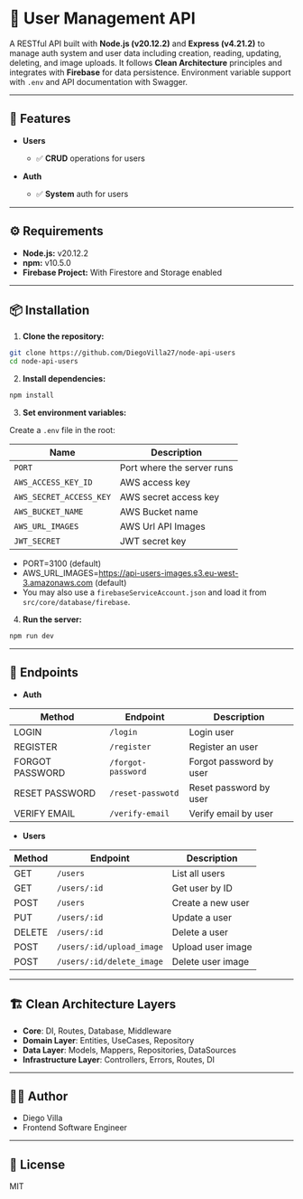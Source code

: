 # 👤 User Management API

A RESTful API built with **Node.js (v20.12.2)** and **Express (v4.21.2)** to manage auth system and user data including creation, reading, updating, deleting, and image uploads. It follows **Clean Architecture** principles and integrates with **Firebase** for data persistence. Environment variable support with `.env` and API documentation with Swagger.

---

## 🚀 Features

- **Users**
  - ✅ **CRUD** operations for users

- **Auth**
  - ✅ **System** auth for users

---

## ⚙️ Requirements

- **Node.js:** v20.12.2
- **npm:** v10.5.0
- **Firebase Project:** With Firestore and Storage enabled

---

## 📦 Installation

1. **Clone the repository:**

```bash
git clone https://github.com/DiegoVilla27/node-api-users
cd node-api-users
```

2. **Install dependencies:**

```bash
npm install
```

3. **Set environment variables:**

Create a `.env` file in the root:

| Name                      | Description                          |
|---------------------------|--------------------------------------|
| `PORT`                    | Port where the server runs           |
| `AWS_ACCESS_KEY_ID`       | AWS access key                       |
| `AWS_SECRET_ACCESS_KEY`   | AWS secret access key                |
| `AWS_BUCKET_NAME`         | AWS Bucket name                      |
| `AWS_URL_IMAGES`          | AWS Url API Images                   |
| `JWT_SECRET`              | JWT secret key                       |

- PORT=3100 (default)
- AWS_URL_IMAGES=https://api-users-images.s3.eu-west-3.amazonaws.com (default)
- You may also use a `firebaseServiceAccount.json` and load it from `src/core/database/firebase`.

4. **Run the server:**

```bash
npm run dev
```

---

## 🧪 Endpoints

- **Auth**

| Method          | Endpoint                | Description              |
|-----------------|-------------------------|--------------------------|
| LOGIN           | `/login`                | Login user               |
| REGISTER        | `/register`             | Register an user         |
| FORGOT PASSWORD | `/forgot-password`      | Forgot password by user  |
| RESET PASSWORD  | `/reset-passwotd`       | Reset password by user   |
| VERIFY EMAIL    | `/verify-email`         | Verify email by user     |

- **Users**

| Method | Endpoint                  | Description             |
|--------|---------------------------|-------------------------|
| GET    | `/users`                  | List all users          |
| GET    | `/users/:id`              | Get user by ID          |
| POST   | `/users`                  | Create a new user       |
| PUT    | `/users/:id`              | Update a user           |
| DELETE | `/users/:id`              | Delete a user           |
| POST   | `/users/:id/upload_image` | Upload user image       |
| POST   | `/users/:id/delete_image` | Delete user image       |

---

## 🏗️ Clean Architecture Layers

- **Core**: DI, Routes, Database, Middleware
- **Domain Layer**: Entities, UseCases, Repository
- **Data Layer**: Models, Mappers, Repositories, DataSources
- **Infrastructure Layer**: Controllers, Errors, Routes, DI

---

## 🧑‍💻 Author

- Diego Villa
- Frontend Software Engineer

---

## 📄 License

MIT